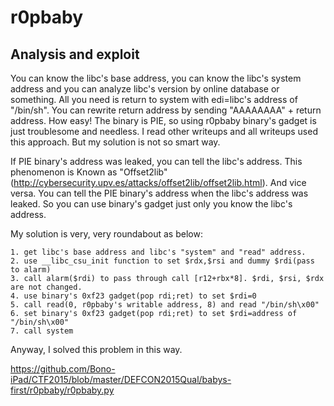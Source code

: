 # r0pbaby
## Analysis and exploit
You can know the libc's base address, you can know the libc's system address and you can analyze libc's version by online database or something.
All you need is return to system with edi=libc's address of "/bin/sh". You can rewrite return address by sending "AAAAAAAA" +  return address. How easy!
The binary is PIE, so using r0pbaby binary's gadget is just troublesome and needless.
I read other writeups and all writeups used this approach.
But my solution is not so smart way.

If PIE binary's address was leaked, you can tell the libc's address. This phenomenon is Known as "Offset2lib"(http://cybersecurity.upv.es/attacks/offset2lib/offset2lib.html).
And vice versa. You can tell the PIE binary's address when the libc's address was leaked.
So you can use binary's gadget just only you know the libc's address.

My solution is very, very roundabout as below:

    1. get libc's base address and libc's "system" and "read" address.
    2. use __libc_csu_init function to set $rdx,$rsi and dummy $rdi(pass to alarm)
    3. call alarm($rdi) to pass through call [r12+rbx*8]. $rdi, $rsi, $rdx are not changed.
    4. use binary's 0xf23 gadget(pop rdi;ret) to set $rdi=0
    5. call read(0, r0pbaby's writable address, 8) and read "/bin/sh\x00"
    6. set binary's 0xf23 gadget(pop rdi;ret) to set $rdi=address of "/bin/sh\x00"
    7. call system

Anyway, I solved this problem in this way.

https://github.com/Bono-iPad/CTF2015/blob/master/DEFCON2015Qual/babys-first/r0pbaby/r0pbaby.py
